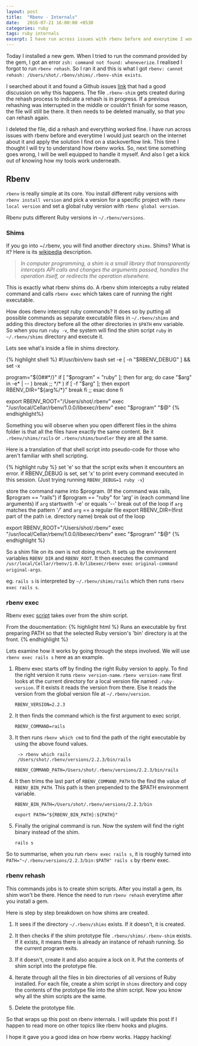 ```yaml
---
layout: post
title:  "Rbenv - Internals"
date:   2016-07-21 16:00:00 +0530
categories: ruby
tags: ruby internals
excerpt: I have run across issues with rbenv before and everytime I would just search on the internet about it and apply the solution I find on a stackoverflow link. This time I thought I will try to understand how rbenv works.
---
```


Today I installed a new gem. When I tried to run the command provided by the gem, I got an error `zsh: command not found: wheneverize`. I realised I forgot to run `rbenv rehash`. So I ran it and this is what I got `rbenv: cannot rehash: /Users/shot/.rbenv/shims/.rbenv-shim exists`.

I searched about it and found a Github issues [link](https://github.com/rbenv/rbenv/issues/759) that had a good discussion on why this happens. The file `.rbenv-shim` gets created during the rehash process to indicate a rehash is in progress. If a previous rehashing was interrupted in the middle or couldn't finish for some reason, the file will still be there. It then needs to be deleted manually, so that you can rehash again.

I deleted the file, did a rehash and everything worked fine. I have run across issues with rbenv before and everytime I would just search on the internet about it and apply the solution I find on a stackoverflow link. This time I thought I will try to understand how rbenv works. So, next time something goes wrong, I will be well equipped to handle it myself. And also I get a kick out of knowing how my tools work underneath.

## Rbenv

`rbenv` is really simple at its core. You install different ruby versions with `rbenv install version` and pick a version for a specific project with `rbenv local version` and set a global ruby version with `rbenv global version`.

Rbenv puts different Ruby versions in `~/.rbenv/versions`.

### Shims 

If you go into ~/.rbenv, you will find another directory `shims`. Shims? What is it? Here is its [wikipedia](https://en.wikipedia.org/wiki/Shim_(computing)) description.

> *In computer programming, a shim is a small library that transparently intercepts API calls and changes the arguments passed, handles the operation itself, or redirects the operation elsewhere.*

This is exactly what rbenv shims do. A rbenv shim intercepts a ruby related command and calls `rbenv exec` which takes care of running the right executable.

How does rbenv intercept ruby commands? It does so by putting all possible commands as separate executable files in `~/.rbenv/shims` and adding this directory before all the other directories in `$PATH` env variable. So when you run `ruby -v`, the system will find the shim script `ruby` in `~/.rbenv/shims` directory and execute it.

Lets see what's inside a file in shims directory.

{% highlight shell %}
#!/usr/bin/env bash
set -e
[ -n "$RBENV_DEBUG" ] && set -x

program="${0##*/}"
if [ "$program" = "ruby" ]; then
  for arg; do
    case "$arg" in
      -e* | -- ) break ;;
      */* )
        if [ -f "$arg" ]; then
          export RBENV_DIR="${arg%/*}"
          break
        fi
        ;;
    esac
  done
fi

export RBENV_ROOT="/Users/shot/.rbenv"
exec "/usr/local/Cellar/rbenv/1.0.0/libexec/rbenv" exec "$program" "$@"
{% endhighlight%}

Something you will observe when you open different files in the shims folder is that all the files have exactly the same content. Be it `.rbenv/shims/rails` or `.rbenv/shims/bundler` they are all the same.

Here is a translation of that shell script into pseudo-code for those who aren't familiar with shell scripting.

{% highlight ruby %}
set 'e' so that the script exits when it encounters an error.
if RBENV_DEBUG is set, set 'x' to print every command executed in this session. (Just trying running `RBENV_DEBUG=1 ruby -v`)

store the command name into $program. (If the command was rails, $program == "rails")
if $program == "ruby"
  for 'arg' in (each command line arguments)
    if `arg` startswith '-e' or equals '--'
      break out of the loop
    if `arg` matches the pattern '*/*' and `arg` == a regular file
      export RBENV_DIR=(first part of the path i.e. directory name)
      break out of the loop 

export RBENV_ROOT="/Users/shot/.rbenv"
exec "/usr/local/Cellar/rbenv/1.0.0/libexec/rbenv" exec "$program" "$@"
{% endhighlight %}

So a shim file on its own is not doing much. It sets up the environment variables `RBENV_DIR` and `RBENV_ROOT`. It then executes the command `/usr/local/Cellar/rbenv/1.0.0/libexec/rbenv exec original-command original-args`.

eg. `rails s` is interpreted by `~/.rbenv/shims/rails` which then runs `rbenv exec rails s`.

### rbenv exec

Rbenv exec [script](https://github.com/rbenv/rbenv/blob/master/libexec/rbenv-exec) takes over from the shim script.

From the doucmentation:
{% highlight html %}
Runs an executable by first preparing PATH so that the selected Ruby
version's 'bin' directory is at the front.
{% endhighlight %}

Lets examine how it works by going through the steps involved. We will use `rbenv exec rails s` here as an example.

1. Rbenv exec starts off by finding the right Ruby version to apply. To find the right version it runs `rbenv version-name`. `rbenv version-name` first looks at the current directory for a local version file named `.ruby-version`. If it exists it reads the version from there. Else it reads the version from the global version file at `~/.rbenv/version`.

    `RBENV_VERSION=2.2.3`

2. It then finds the command which is the first argument to exec script.

    `RBENV_COMMAND=rails`

3. It then runs `rbenv which cmd` to find the path of the right executable by using the above found values.
    
        -> rbenv which rails
        /Users/shot/.rbenv/versions/2.2.3/bin/rails

      `RBENV_COMMAND_PATH=/Users/shot/.rbenv/versions/2.2.3/bin/rails`

5. It then trims the last part of `RBENV_COMMAND_PATH` to the find the value of `RBENV_BIN_PATH`. This path is then prepended to the $PATH environment variable.
        
      `RBENV_BIN_PATH=/Users/shot/.rbenv/versions/2.2.3/bin`

      `export PATH="${RBENV_BIN_PATH}:${PATH}"`

6. Finally the original command is run. Now the system will find the right binary instead of the shim.

      `rails s`

So to summarise, when you run `rbenv exec rails s`, it is roughly turned into `PATH="~/.rbenv/versions/2.2.3/bin:$PATH" rails s` by rbenv exec.

### rbenv rehash

This commands jobs is to create shim scripts. After you install a gem, its shim won't be there. Hence the need to run `rbenv rehash` everytime after you install a gem.

Here is step by step breakdown on how shims are created.

1. It sees if the directory `~/.rbenv/shims` exists. If it doesn't, it is created.

2. It then checks if the shim prototype file `.rbenv/shims/.rbenv-shim` exists. If it exists, it means there is already an instance of rehash running. So the current program exits.

3. If it doesn't, create it and also acquire a lock on it. Put the contents of shim script into the prototype file.

4. Iterate through all the files in bin directories of all versions of Ruby installed. For each file, create a shim script in `shims` directory and copy the contents of the prototype file into the shim script. Now you know why all the shim scripts are the same.

5. Delete the prototype file.

So that wraps up this post on rbenv internals. I will update this post if I happen to read more on other topics like rbenv hooks and plugins. 

I hope it gave you a good idea on how rbenv works. Happy hacking!


